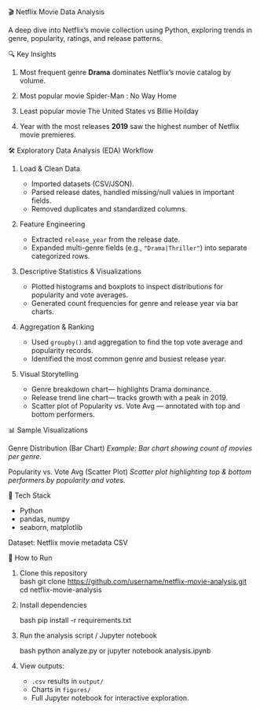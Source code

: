 🎬 Netflix Movie Data Analysis

A deep dive into Netflix’s movie collection using Python, exploring trends in genre, popularity, ratings, and release patterns.

🔍 Key Insights

1. Most frequent genre 
   **Drama** dominates Netflix’s movie catalog by volume.

2. Most popular movie
   Spider-Man : No Way Home

3. Least popular movie
   The United States vs Billie Hoilday

4. Year with the most releases
   **2019** saw the highest number of Netflix movie premieres.


🛠️ Exploratory Data Analysis (EDA) Workflow

1. Load & Clean Data
   - Imported datasets (CSV/JSON).
   - Parsed release dates, handled missing/null values in important fields.
   - Removed duplicates and standardized columns.

2. Feature Engineering
   - Extracted `release_year` from the release date.
   - Expanded multi-genre fields (e.g., `"Drama|Thriller"`) into separate categorized rows.

3. Descriptive Statistics & Visualizations
   - Plotted histograms and boxplots to inspect distributions for popularity and vote averages.
   - Generated count frequencies for genre and release year via bar charts.

4. Aggregation & Ranking
   - Used `groupby()` and aggregation to find the top vote average and popularity records.
   - Identified the most common genre and busiest release year.

5. Visual Storytelling
   - Genre breakdown chart— highlights Drama dominance.
   - Release trend line chart— tracks growth with a peak in 2019.
   - Scatter plot of Popularity vs. Vote Avg — annotated with top and bottom performers.


📊 Sample Visualizations

Genre Distribution (Bar Chart) 
*Example: Bar chart showing count of movies per genre.*

Popularity vs. Vote Avg (Scatter Plot) 
*Scatter plot highlighting top & bottom performers by popularity and votes.*

🧪 Tech Stack

- Python 
- pandas, numpy 
- seaborn, matplotlib 

 Dataset: Netflix movie metadata CSV


📂 How to Run

1. Clone this repository  
   bash
   git clone https://github.com/username/netflix-movie-analysis.git
   cd netflix-movie-analysis


2. Install dependencies

   bash
   pip install -r requirements.txt
   

3. Run the analysis script / Jupyter notebook

   bash
   python analyze.py
   or
   jupyter notebook analysis.ipynb

4. View outputs:

   * `.csv` results in `output/`
   * Charts in `figures/`
   * Full Jupyter notebook for interactive exploration.
